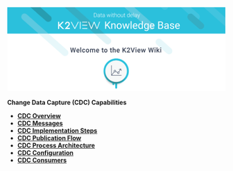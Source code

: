 ![image](/articles/images/welcome_to_wiki.png)



<strong>Change Data Capture (CDC) Capabilities<strong>

<ul>
<li><a href=/articles/18_fabric_cdc/01_change_data_capture_overview.md>CDC Overview</a></li>
<li><a href="/articles/18_cdc_and_search/02_cdc_messages.md">CDC Messages</a></li>
<li><a href="/articles/18_cdc_and_search/03_cdc_consumers_implementation.md">CDC Implementation Steps</a></li>
<li><a href="/articles/18_cdc_and_search/04_cdc_publication_flow.md">CDC Publication Flow</a></li>
<li><a href="/articles/18_cdc_and_search/05_cdc_process_architecture.md">CDC Process Architecture</a></li>
<li><a href="/articles/18_cdc_and_search/06_cdc_configuration.md">CDC Configuration</a></li>
<li><a href="/articles/18_fabric_cdc/cdc_consumers/README.md">CDC Consumers</a></li>   
</ul> 

